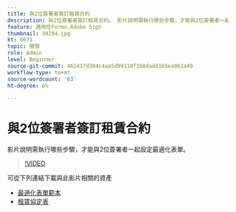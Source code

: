 ```yaml
---
title: 與2位簽署者簽訂租賃合約
description: 與2位簽署者簽訂租賃合約。 影片說明需執行哪些步驟，才能與2位簽署者一起設定最適化表單。
feature: 適用性Forms,Adobe Sign
thumbnail: 39294.jpg
kt: 6071
topic: 開發
role: Admin
level: Beginner
source-git-commit: 462417d384c4aa5d99110f1b8dadd165ea9b2a49
workflow-type: tm+mt
source-wordcount: '63'
ht-degree: 6%

---
```


# 與2位簽署者簽訂租賃合約

影片說明需執行哪些步驟，才能與2位簽署者一起設定最適化表單。

>[!VIDEO](https://video.tv.adobe.com/v/39294/?quality=9&learn=on)

可從下列連結下載與此影片相關的資產

* [最適化表單範本](assets/tenancy-agreement-template.zip)
* [租賃協定表](assets/rental-agreement-form.zip)